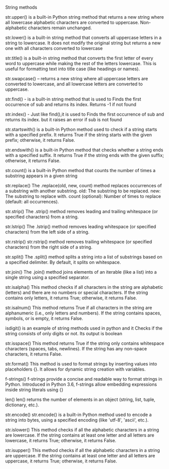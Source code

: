 String methods

 str.upper() is a built-in Python string method that returns a new string where all lowercase alphabetic characters are converted to uppercase. Non-alphabetic characters remain unchanged.
 
str.lower() is a built-in string method that converts all uppercase letters in a string to lowercase. It does not modify the original string but returns a new one with all characters converted to lowercase

str.title() is a built-in string method that converts the first letter of every word to uppercase while making the rest of the letters lowercase. This is useful for formatting text into title case (like headings or names).

str.swapcase() – returns a new string where all uppercase letters are converted to lowercase, and all lowercase letters are converted to uppercase.

str.find() - is a built-in string method that is used to Finds the first occurrence of sub and returns its index. Returns -1 if not found

str.index() - Just like find(),it is used to Finds the first occurrence of sub and returns its index. but it raises an error if sub is not found

str.startswith() is a built-in Python method used to check if a string starts with a specified prefix. It returns True if the string starts with the given prefix; otherwise, it returns False.

str.endswith() is a built-in Python method that checks whether a string ends with a specified suffix. It returns True if the string ends with the given suffix; otherwise, it returns False.

str.count() is a built-in Python method that counts the number of times a substring appears in a given string

str.replace()
The .replace(old, new, count) method replaces occurrences of a substring with another substring.
old: The substring to be replaced.
new: The substring to replace with.
count (optional): Number of times to replace (default: all occurrences).

str.strip()
The .strip() method removes leading and trailing whitespace (or specified characters) from a string.

str.lstrip()
The .lstrip() method removes leading whitespace (or specified characters) from the left side of a string.

str.rstrip()
str.rstrip() method removes trailing whitespace (or specified characters) from the right side of a string.

str.split()
The .split() method splits a string into a list of substrings based on a specified delimiter. By default, it splits on whitespace.

str.join()
The .join() method joins elements of an iterable (like a list) into a single string using a specified separator.

str.isalpha()
This method checks if all characters in the string are alphabetic (letters) and there are no numbers or special characters.
If the string contains only letters, it returns True; otherwise, it returns False.

str.isalnum()
This method returns True if all characters in the string are alphanumeric (i.e., only letters and numbers).
If the string contains spaces, symbols, or is empty, it returns False.

isdigit()  is an example of string methods used in python and it Checks if the string consists of only digits or not. Its output is boolean

str.isspace()
This method returns True if the string only contains whitespace characters (spaces, tabs, newlines).
If the string has any non-space characters, it returns False.

str.format()
This method is used to format strings by inserting values into placeholders {}.
It allows for dynamic string creation with variables.

f-strings()
f-strings provide a concise and readable way to format strings in Python.
Introduced in Python 3.6, f-strings allow embedding expressions inside string literals using {}

len()
len() returns the number of elements in an object (string, list, tuple, dictionary, etc.).

str.encode()
str.encode() is a built-in Python method used to encode a string into bytes, using a specified encoding (like 'utf-8', 'ascii', etc.).

str.islower()
This method checks if all the alphabetic characters in a string are lowercase.
If the string contains at least one letter and all letters are lowercase, it returns True; otherwise, it returns False.

str.isupper()
This method checks if all the alphabetic characters in a string are uppercase.
If the string contains at least one letter and all letters are uppercase, it returns True; otherwise, it returns False.




































